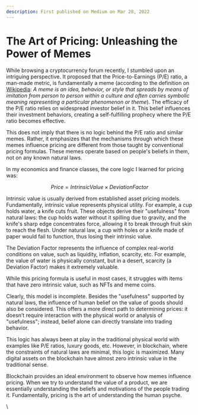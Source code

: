 ```yaml
---
description: First published on Medium on Mar 28, 2022
---
```


# The Art of Pricing: Unleashing the Power of Memes

While browsing a cryptocurrency forum recently, I stumbled upon an intriguing perspective. It proposed that the Price-to-Earnings (P/E) ratio, a man-made metric, is fundamentally a meme (according to the definition on [Wikipedia](https://en.wikipedia.org/wiki/Meme): _A meme is an idea, behavior, or style that spreads by means of imitation from person to person within a culture and often carries symbolic meaning representing a particular phenomenon or theme_). The efficacy of the P/E ratio relies on widespread investor belief in it. This belief influences their investment behaviors, creating a self-fulfilling prophecy where the P/E ratio becomes effective.

This does not imply that there is no logic behind the P/E ratio and similar memes. Rather, it emphasizes that the mechanisms through which these memes influence pricing are different from those taught by conventional pricing formulas. These memes operate based on people's beliefs in them, not on any known natural laws.

In my economics and finance classes, the core logic I learned for pricing was:

$$Price=Intrinsic Value×Deviation Factor$$

Intrinsic value is usually derived from established asset pricing models. Fundamentally, intrinsic value represents physical utility. For example, a cup holds water, a knife cuts fruit. These objects derive their "usefulness" from natural laws: the cup holds water without it spilling due to gravity, and the knife's sharp edge concentrates force, allowing it to break through fruit skin to reach the flesh. Under natural law, a cup with holes or a knife made of paper would fail to function, thus losing their intrinsic value.

The Deviation Factor represents the influence of complex real-world conditions on value, such as liquidity, inflation, scarcity, etc. For example, the value of water is physically constant, but in a desert, scarcity (a Deviation Factor) makes it extremely valuable.

While this pricing formula is useful in most cases, it struggles with items that have zero intrinsic value, such as NFTs and meme coins.

Clearly, this model is incomplete. Besides the "usefulness" supported by natural laws, the influence of human belief on the value of goods should also be considered. This offers a more direct path to determining prices: it doesn’t require interaction with the physical world or analysis of "usefulness"; instead, belief alone can directly translate into trading behavior.

This logic has always been at play in the traditional physical world with examples like P/E ratios, luxury goods, etc. However, in blockchain, where the constraints of natural laws are minimal, this logic is maximized. Many digital assets on the blockchain have almost zero intrinsic value in the traditional sense.

Blockchain provides an ideal environment to observe how memes influence pricing. When we try to understand the value of a product, we are essentially understanding the beliefs and motivations of the people trading it. Fundamentally, pricing is the art of understanding the human psyche.

\
